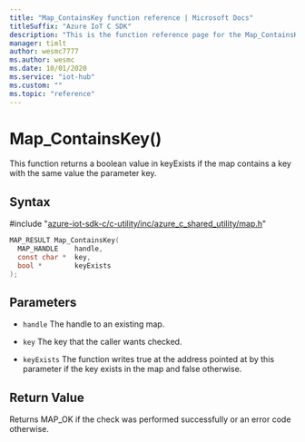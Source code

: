 ```yaml
---                             
title: "Map_ContainsKey function reference | Microsoft Docs" 
titleSuffix: "Azure IoT C SDK"            
description: "This is the function reference page for the Map_ContainsKey() function in the Azure IoT C SDK. This SDK is used with Azure IoT Hub and Azure IoT Hub Device Provisioning Service"            
manager: timlt                 
author: wesmc7777              
ms.author: wesmc               
ms.date: 10/01/2020                    
ms.service: "iot-hub"             
ms.custom: ""                
ms.topic: "reference"        
---                            
```


# Map_ContainsKey()

This function returns a boolean value in keyExists if the map contains a key with the same value the parameter key.

## Syntax

\#include "[azure-iot-sdk-c/c-utility/inc/azure_c_shared_utility/map.h](../map-h.md)"  
```C
MAP_RESULT Map_ContainsKey(
  MAP_HANDLE    handle,
  const char *  key,
  bool *        keyExists
);
```

## Parameters
* `handle` The handle to an existing map. 

* `key` The key that the caller wants checked. 

* `keyExists` The function writes true at the address pointed at by this parameter if the key exists in the map and false otherwise.

## Return Value
Returns MAP_OK if the check was performed successfully or an error code otherwise.

